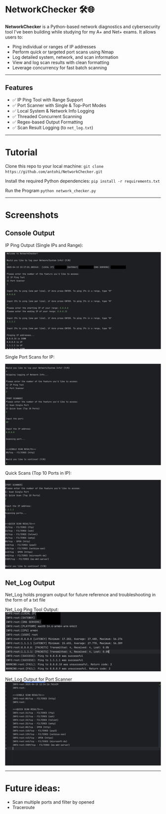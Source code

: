# NetworkChecker 🛠️🌐

**NetworkChecker** is a Python-based network diagnostics and cybersecurity tool I've been building while studying for my A+ and Net+ exams. It allows users to:

- Ping individual or ranges of IP addresses
- Perform quick or targeted port scans using Nmap
- Log detailed system, network, and scan information
- View and log scan results with clean formatting
- Leverage concurrency for fast batch scanning

---

## Features

- ✅ IP Ping Tool with Range Support
- ✅ Port Scanner with Single & Top-Port Modes
- ✅ Local System & Network Info Logging
- ✅ Threaded Concurrent Scanning
- ✅ Regex-based Output Formatting
- ✅ Scan Result Logging (to `net_log.txt`)

---

# Tutorial

Clone this repo to your local machine:
`git clone https://github.com/antohi/NetworkChecker.git`

Install the required Python dependencies:
`pip install -r requirements.txt`

Run the Program
`python network_checker.py`

---
# Screenshots
## Console Output 

IP Ping Output (Single IPs and Range):

![Scan Results](Assets/Screenshots/CMLOutputPings.png)

Single Port Scans for IP:

![Scan Results](Assets/Screenshots/cml_singleport.png)

Quick Scans (Top 10 Ports in IP):

![Scan Results](Assets/Screenshots/cml_quickscan.png)


## Net_Log Output
Net_Log holds program output for future reference and troubleshooting in the form of a txt file

Net_Log Ping Tool Output:
![Terminal View](Assets/Screenshots/Net_Log_Output_Pings.png)

Net_Log Output for Port Scanner
![Terminal View](Assets/Screenshots/portscanner_netlog.png)

---

# Future ideas: 
- Scan multiple ports and filter by opened
- Traceroute


